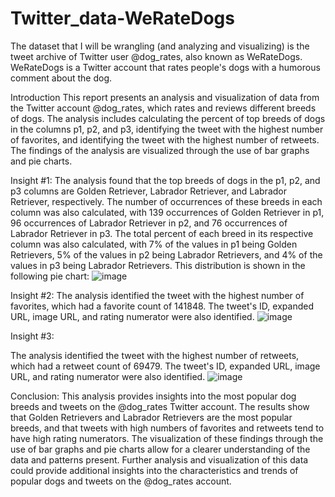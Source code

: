 # Twitter_data-WeRateDogs
The dataset that I will be wrangling (and analyzing and visualizing) is the tweet archive of Twitter user @dog_rates, also known as WeRateDogs. WeRateDogs is a Twitter account that rates people's dogs with a humorous comment about the dog.

Introduction
This report presents an analysis and visualization of data from the Twitter account @dog_rates, which rates and reviews different breeds of dogs. The analysis includes calculating the percent of top breeds of dogs in the columns p1, p2, and p3, identifying the tweet with the highest number of favorites, and identifying the tweet with the highest number of retweets. The findings of the analysis are visualized through the use of bar graphs and pie charts.

Insight #1:
The analysis found that the top breeds of dogs in the p1, p2, and p3 columns are Golden Retriever, Labrador Retriever, and Labrador Retriever, respectively. The number of occurrences of these breeds in each column was also calculated, with 139 occurrences of Golden Retriever in p1, 96 occurrences of Labrador Retriever in p2, and 76 occurrences of Labrador Retriever in p3. The total percent of each breed in its respective column was also calculated, with 7% of the values in p1 being Golden Retrievers, 5% of the values in p2 being Labrador Retrievers, and 4% of the values in p3 being Labrador Retrievers. This distribution is shown in the following pie chart:
![image](https://user-images.githubusercontent.com/118394831/209767058-ecb42293-f734-47dc-96a5-2ca8ce0bc2e8.png)

Insight #2:
The analysis identified the tweet with the highest number of favorites, which had a favorite count of 141848. The tweet's ID, expanded URL, image URL, and rating numerator were also identified.
![image](https://user-images.githubusercontent.com/118394831/209767162-b087b9a8-d692-4d2d-98a6-c5755f53efee.png)

Insight #3: 

The analysis identified the tweet with the highest number of retweets, which had a retweet count of 69479. The tweet's ID, expanded URL, image URL, and rating numerator were also identified.
![image](https://user-images.githubusercontent.com/118394831/209767200-6c802291-c503-4c8e-a47c-3819229808e9.png)

Conclusion:
This analysis provides insights into the most popular dog breeds and tweets on the @dog_rates Twitter account. The results show that Golden Retrievers and Labrador Retrievers are the most popular breeds, and that tweets with high numbers of favorites and retweets tend to have high rating numerators. The visualization of these findings through the use of bar graphs and pie charts allow for a clearer understanding of the data and patterns present. Further analysis and visualization of this data could provide additional insights into the characteristics and trends of popular dogs and tweets on the @dog_rates account.
